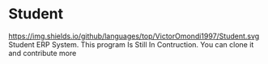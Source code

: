 # Student
https://img.shields.io/github/languages/top/VictorOmondi1997/Student.svg Student ERP System. This program Is Still In Contruction. You can clone it and contribute more
